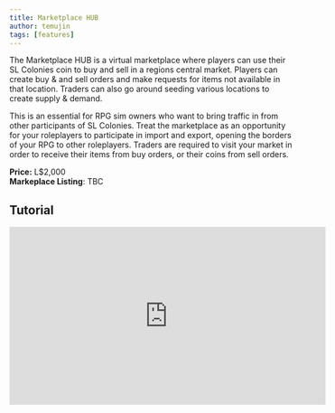 ```yaml
---
title: Marketplace HUB
author: temujin
tags: [features]
---
```

The Marketplace HUB is a virtual marketplace where players can use their SL Colonies coin to buy and sell in a regions central market. Players can create buy & and sell orders and make requests for items not available in that location. Traders can also go around seeding various locations to create supply & demand.

This is an essential for RPG sim owners who want to bring traffic in from other participants of SL Colonies. Treat the marketplace as an opportunity for your roleplayers to participate in import and export, opening the borders of your RPG to other roleplayers. Traders are required to visit your market in order to receive their items from buy orders, or their coins from sell orders.

**Price:** L$2,000<br>
**Markeplace Listing**: TBC

## Tutorial
<iframe width="560" height="315" src="https://www.youtube.com/embed/TkGZntt0HK4" frameborder="0" allow="accelerometer; autoplay; encrypted-media; gyroscope; picture-in-picture" allowfullscreen></iframe>
